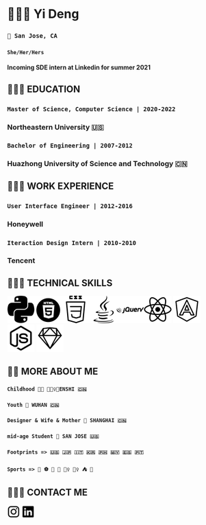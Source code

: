 # 👩🏻‍💻 Yi Deng 

### `📍 San Jose, CA` 
####   `She/Her/Hers`
#### Incoming SDE intern at Linkedin for summer 2021

## 👩🏻‍🎓 EDUCATION
### `Master of Science, Computer Science | 2020-2022`
### Northeastern University 🇺🇸

### `Bachelor of Engineering | 2007-2012`
### Huazhong University of Science and Technology 🇨🇳

 
## 👷🏻‍♀️ WORK EXPERIENCE
### `User Interface Engineer | 2012-2016`
### Honeywell

### `Iteraction Design Intern | 2010-2010`
### Tencent

## 👩🏻‍🔧 TECHNICAL SKILLS

 <img src="icons/python.png" width="64" height="64"><img src="icons/html5.png" width="64" height="64"><img src="icons/css2.png" width="64" height="64"><img src="icons/java.png" width="64" height="64"><img src="icons/jquery.png" width="64" height="64"><img src="icons/react.png" width="64" height="64">    <img src="icons/angular.png" width="64" height="64">    <img src="icons/nodejs.png" width="64" height="64">    <img src="icons/sketch.png" width="64" height="64">          


## 🕵🏻 MORE ABOUT ME
#### `Childhood 👧🏻 🙇🏻‍♀️📍ENSHI 🇨🇳`
#### `Youth 📍 WUHAN 🇨🇳`
#### `Designer & Wife & Mother 📍 SHANGHAI 🇨🇳`
#### `mid-age Student 📍 SAN JOSE 🇺🇸`
#### `Footprints => 🇺🇸 🇯🇵 🇮🇹 🇰🇷 🇵🇭 🇲🇾 🇪🇸 🇵🇹`
#### `Sports => 🏐️ ⚽️ 🏸️ 🏓️ 🏊‍♀️ 🧗‍♀️ ⛺️ 🤿`


## 🙋🏻‍♀️ CONTACT ME
<a href="https://www.instagram.com/i_anyone/"><img src="icons/ins.png" height="30" width="30"/></a>
<a href="https://www.linkedin.com/in/yidengcs/"> <img src="icons/linkedin.png" height="30" width="30"/></a>




